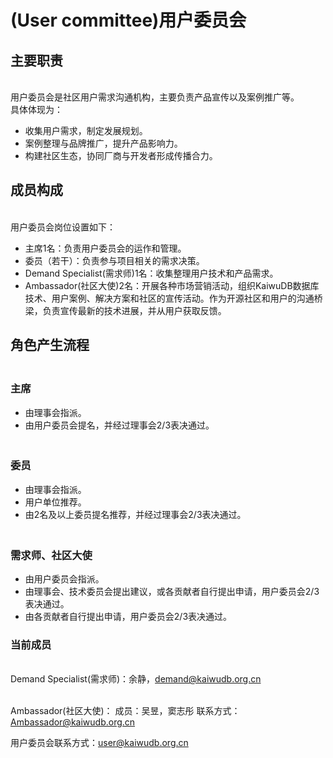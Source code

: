 # (User committee)用户委员会

## **主要职责**
<br>用户委员会是社区用户需求沟通机构，主要负责产品宣传以及案例推广等。
<br>具体体现为：
- 收集用户需求，制定发展规划。
- 案例整理与品牌推广，提升产品影响力。
- 构建社区生态，协同厂商与开发者形成传播合力。

## **成员构成**
<br>用户委员会岗位设置如下：
- 主席1名：负责用户委员会的运作和管理。
- 委员（若干）：负责参与项目相关的需求决策。
- Demand Specialist(需求师)1名：收集整理用户技术和产品需求。
- Ambassador(社区大使)2名：开展各种市场营销活动，组织KaiwuDB数据库技术、用户案例、解决方案和社区的宣传活动。作为开源社区和用户的沟通桥梁，负责宣传最新的技术进展，并从用户获取反馈。

## **角色产生流程**
### <br>主席

- 由理事会指派。
- 由用户委员会提名，并经过理事会2/3表决通过。

### <br>委员

- 由理事会指派。
- 用户单位推荐。
- 由2名及以上委员提名推荐，并经过理事会2/3表决通过。

### <br>需求师、社区大使

- 由用户委员会指派。
- 由理事会、技术委员会提出建议，或各贡献者自行提出申请，用户委员会2/3表决通过。
- 由各贡献者自行提出申请，用户委员会2/3表决通过。

### 当前成员
<br>Demand Specialist(需求师)：余静，demand@kaiwudb.org.cn

<br>Ambassador(社区大使)：
成员：吴昱，窦志彤
联系方式：Ambassador@kaiwudb.org.cn

用户委员会联系方式：user@kaiwudb.org.cn